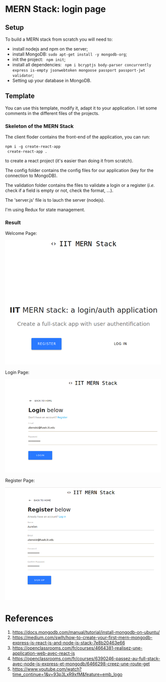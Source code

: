 # MERN Stack: login page

## Setup

To build a MERN stack from scratch you will need to:
* install nodejs and npm on the server;
* install MongoDB: ``` sudo apt-get install -y mongodb-org ```;
* init the project: ``` npm init```;
* install all dependencies: ``` npm i bcryptjs body-parser concurrently express is-empty jsonwebtoken mongoose passport passport-jwt validator```;
* Setting up your database in MongoDB.

## Template

You can use this template, modify it, adapt it to your application. I let some comments in the different files of the projects.

### Skeleton of the MERN Stack

The client floder contains the front-end of the application, you can run:
```shell
npm i -g create-react-app
 create-react-app .
```
to create a react project (it's easier than doing it from scratch).

The config folder contains the config files for our application (key for the connection to MongoDB).

The validation folder contains the files to validate a login or a register (*i.e.* check if a field is empty or not, check the format, ...).

The 'server.js' file is to lauch the server (nodejs).

I'm using Redux for state management.

### Result

Welcome Page:

![welcomePage](img/welcome.png "Welcome Page")

Login Page:

![loginPage](img/login.png "Login Page")

Register Page:

![registerPage](img/register.png "Register Page")

# References

1. https://docs.mongodb.com/manual/tutorial/install-mongodb-on-ubuntu/
2. https://medium.com/swlh/how-to-create-your-first-mern-mongodb-express-js-react-js-and-node-js-stack-7e8b20463e66
3. https://openclassrooms.com/fr/courses/4664381-realisez-une-application-web-avec-react-js
4. https://openclassrooms.com/fr/courses/6390246-passez-au-full-stack-avec-node-js-express-et-mongodb/6466298-creez-une-route-get
5. https://www.youtube.com/watch?time_continue=1&v=93p3LxR9xfM&feature=emb_logo
